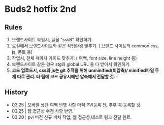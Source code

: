 # Buds2 hotfix 2nd

## Rules
1. 브랜드사이트 작업시, 글꼴 "sssB" 확인하기.
2. 로컬에서 브랜드사이트와 같은 작업환경 맞추기. ( 브랜드 사이트의 common css, js, 폰트 등)
3. 작업시, 전체 페이지 가이드 맞추기. ( 여백, font size, line height 등)
4. 브랜드사이트 같은 경우 stg와 global URL 둘 다 받아서 확인하기.
5. <strong>코드 업로드시, css와 js는 git 추적을 위해 unminified(비압축)/ minified파일 두개 따로 관리. 
타 팀에 코드 공유시에만 압축해서 전달할 것. -</strong>

## History
- 03.25 | 모바일 상단 여백 반영 사항 아직 PVI등록 전, 추후 꼭 등록할 것.
- 03.25 | 웹 접근성 수정 사항 반영.
- 03.20 | pvi 버전 신규 피처 작업, 웹 접근성 테스트 링크 전달 완료.